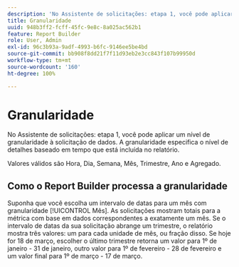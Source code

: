 ```yaml
---
description: 'No Assistente de solicitações: etapa 1, você pode aplicar um nível de granularidade à solicitação de dados. A granularidade especifica o nível de detalhes baseado em tempo que está incluída no relatório.'
title: Granularidade
uuid: 948b3ff2-fcff-45fc-9e8c-8a025ac562b1
feature: Report Builder
role: User, Admin
exl-id: 96c3b93a-9adf-4993-b6fc-9146ee5be4bd
source-git-commit: bb908f8dd21f7f11d93eb2e3cc843f107b99950d
workflow-type: tm+mt
source-wordcount: '160'
ht-degree: 100%

---
```


# Granularidade

No Assistente de solicitações: etapa 1, você pode aplicar um nível de granularidade à solicitação de dados. A granularidade especifica o nível de detalhes baseado em tempo que está incluída no relatório.

Valores válidos são Hora, Dia, Semana, Mês, Trimestre, Ano e Agregado.

## Como o Report Builder processa a granularidade

Suponha que você escolha um intervalo de datas para um mês com granularidade [!UICONTROL Mês]. As solicitações mostram totais para a métrica com base em dados correspondentes a exatamente um mês. Se o intervalo de datas da sua solicitação abrange um trimestre, o relatório mostra três valores: um para cada unidade de mês, ou fração disso. Se hoje for 18 de março, escolher o último trimestre retorna um valor para 1º de janeiro - 31 de janeiro, outro valor para 1º de fevereiro - 28 de fevereiro e um valor final para 1º de março - 17 de março.
